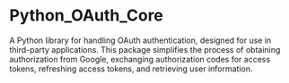 # Python_OAuth_Core
A Python library for handling OAuth authentication, designed for use in third-party applications. This package simplifies the process of obtaining authorization from Google, exchanging authorization codes for access tokens, refreshing access tokens, and retrieving user information.

